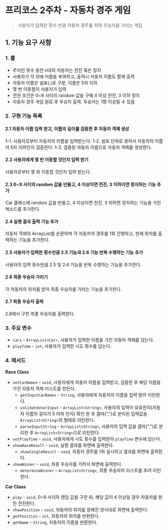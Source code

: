 # 프리코스 2주차 - 자동차 경주 게임

> 사용자가 입력한 횟수 만큼 자동차 경주를 하여 우승자를 가리는 게임

## 1. 기능 요구 사항

### 1. 룰
- 주어진 횟수 동안 n대의 자동차는 전진 혹은 정지
- 사용자가 각 차에 이름을 부여하고, 출력시 자동차 이름도 함께 출력
- 자동차 이름은 쉼표(,)로 구분, 이름은 5자 이하
- 몇 번 이동할지 사용자가 입력
- 전진 조건은 0~9 사이의 random 값을 구해 4 이상 전진, 3 이하 정지
- 자동차 경주 게임 완료 후 우승자 출력. 우승자는 1명 이상일 수 있음

### 2. 구현 기능 목록

#### 2.1 자동차 이름 입력 받고, 이름의 길이를 검증한 후 자동차 객체 생성

1-1. 사용자로부터 자동차의 이름을 입력받는다.
1-2. 쉼표 단위로 끊어서 자동차의 이름이 5자 이하인지 검증한다.
1-3. 검증된 자동차 이름으로 자동차 객체를 생성한다.

#### 2.2 사용자에게 몇 번 이동할 것인지 입력 받기

사용자로부터 몇 회 이동할 것인지 입력 받는다.

#### 2.3 0~9 사이의 random 값을 만들고, 4 이상이면 전진, 3 이하이면 정지하는 기능 추가

Car 클래스에 random 값을 만들고, 4 이상이면 전진, 3 이하면 정지하는 기능을 가진 메소드를 추가한다.

#### 2.4 실행 결과 출력 기능 추가

자동차 객체의 ArrayList를 순환하며 각 자동차의 경주를 1회 진행하고, 현재 위치를 출력하는 기능을 추가한다.

#### 2.5 사용자가 입력한 횟수만큼 2.5 기능과 2.6 기능 반복 수행하는 기능 추가

사용자의 입력 횟수만큼 2.5 및 2.6 기능을 반복 수행하는 기능을 추가한다.

#### 2.6 최종 우승자 가리기

각 자동차의 위치를 받아 최종 우승자를 가리는 기능을 추가한다.

#### 2.7 최종 우승자 출력

2.8에서 구한 최종 우승자를 출력한다.


### 3. 주요 변수

- `cars` - `ArrayList<Car>`, 사용자가 입력한 이름을 가진 자동차 객체를 담는다.
- `playTime` - `int`, 사용자가 입력한 시도 횟수를 담는다.

### 4. 메서드

**Race Class**
- `setCarNames` - `void`, 사용자에게 자동차 이름을 입력받고, 검증한 후 해당 이름을 가진 자동차 객체 리스트를 만든다.
    - `getInputCarNames` - `String`, 사용자에게 자동차의 이름을 입력 받아 리턴한다.
    - `validateUserInput` - `ArrayList<String>`, 사용자의 입력이 유효한지(자동차 이름의 길이가 5 이하 인지) 확인 한 후 콤마(",")로 분리된 입력값을 `ArrayList<String>`의 형태로 리턴한다.
    - `parseInputString` - `ArrayList<String>`, 사용자의 입력 값을 콤마(",")로 분리한 후 `ArrayList<String>`으로 리턴한다.
- `setPlayTime` - `void`, 사용자에게 시도 횟수를 입력받아 `playTime` 변수에 담는다.
- `showRaceResult` - `void`, 실행 결과를 화면에 출력한다.
    - `showSingleResult` - `void`, 자동차 경주를 1회 실시하고 결과를 화면에 출력한다.
- `showWinner` - `void`, 최종 우승자를 가려서 화면에 출력한다.
    - `determineWinner` - `ArrayList<String>`, 최종 우승자의 리스트를 추려 리턴한다.
 
 **Car Class**
 - `play` - `void`, 0~9 사이의 랜덤 값을 구한 뒤, 해당 값이 4 이상일 경우 자동차를 한 칸 전진한다.
 - `showPosition` - `void`, 자동차의 위치를 정해진 양식대로 화면에 출력한다.
 - `getPosition` - `int`, 자동차의 위치를 반환한다.
 - `getName` - `String`, 자동차의 이름을 반환한다.